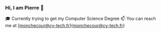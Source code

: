 ### Hi, I am Pierre 👋

🎓 Currently trying to get my Computer Science Degree
📫 You can reach me at [monchecour@cy-tech.fr]{monchecour@cy-tech.fr}

<!--
**Premct/Premct** is a ✨ _special_ ✨ repository because its `README.md` (this file) appears on your GitHub profile.

Here are some ideas to get you started:

- 🔭 I’m currently working on ...
- 🌱 I’m currently learning ...
- 👯 I’m looking to collaborate on ...
- 🤔 I’m looking for help with ...
- 💬 Ask me about ...
- 📫 How to reach me: ...
- 😄 Pronouns: ...
- ⚡ Fun fact: ...
-->
